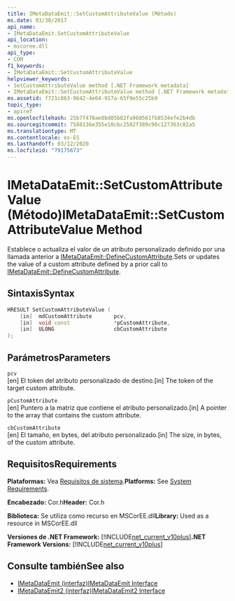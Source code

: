 ```yaml
---
title: IMetaDataEmit::SetCustomAttributeValue (Método)
ms.date: 03/30/2017
api_name:
- IMetaDataEmit.SetCustomAttributeValue
api_location:
- mscoree.dll
api_type:
- COM
f1_keywords:
- IMetaDataEmit::SetCustomAttributeValue
helpviewer_keywords:
- SetCustomAttributeValue method [.NET Framework metadata]
- IMetaDataEmit::SetCustomAttributeValue method [.NET Framework metadata]
ms.assetid: f721c863-9642-4e64-917a-65f9e55c25b9
topic_type:
- apiref
ms.openlocfilehash: 25b7f478ae0bd05b82fa960561fb8534efe2b4db
ms.sourcegitcommit: 7588136e355e10cbc2582f389c90c127363c02a5
ms.translationtype: MT
ms.contentlocale: es-ES
ms.lasthandoff: 03/12/2020
ms.locfileid: "79175673"
---
```

# <a name="imetadataemitsetcustomattributevalue-method"></a><span data-ttu-id="b549b-102">IMetaDataEmit::SetCustomAttributeValue (Método)</span><span class="sxs-lookup"><span data-stu-id="b549b-102">IMetaDataEmit::SetCustomAttributeValue Method</span></span>
<span data-ttu-id="b549b-103">Establece o actualiza el valor de un atributo personalizado definido por una llamada anterior a [IMetaDataEmit::DefineCustomAttribute](../../../../docs/framework/unmanaged-api/metadata/imetadataemit-definecustomattribute-method.md).</span><span class="sxs-lookup"><span data-stu-id="b549b-103">Sets or updates the value of a custom attribute defined by a prior call to [IMetaDataEmit::DefineCustomAttribute](../../../../docs/framework/unmanaged-api/metadata/imetadataemit-definecustomattribute-method.md).</span></span>  
  
## <a name="syntax"></a><span data-ttu-id="b549b-104">Sintaxis</span><span class="sxs-lookup"><span data-stu-id="b549b-104">Syntax</span></span>  
  
```cpp  
HRESULT SetCustomAttributeValue (
    [in]  mdCustomAttribute       pcv,
    [in]  void const              *pCustomAttribute,
    [in]  ULONG                   cbCustomAttribute
);  
```  
  
## <a name="parameters"></a><span data-ttu-id="b549b-105">Parámetros</span><span class="sxs-lookup"><span data-stu-id="b549b-105">Parameters</span></span>  
 `pcv`  
 <span data-ttu-id="b549b-106">[en] El token del atributo personalizado de destino.</span><span class="sxs-lookup"><span data-stu-id="b549b-106">[in] The token of the target custom attribute.</span></span>  
  
 `pCustomAttribute`  
 <span data-ttu-id="b549b-107">[en] Puntero a la matriz que contiene el atributo personalizado.</span><span class="sxs-lookup"><span data-stu-id="b549b-107">[in] A pointer to the array that contains the custom attribute.</span></span>  
  
 `cbCustomAttribute`  
 <span data-ttu-id="b549b-108">[en] El tamaño, en bytes, del atributo personalizado.</span><span class="sxs-lookup"><span data-stu-id="b549b-108">[in] The size, in bytes, of the custom attribute.</span></span>  
  
## <a name="requirements"></a><span data-ttu-id="b549b-109">Requisitos</span><span class="sxs-lookup"><span data-stu-id="b549b-109">Requirements</span></span>  
 <span data-ttu-id="b549b-110">**Plataformas:** Vea [Requisitos de sistema](../../../../docs/framework/get-started/system-requirements.md).</span><span class="sxs-lookup"><span data-stu-id="b549b-110">**Platforms:** See [System Requirements](../../../../docs/framework/get-started/system-requirements.md).</span></span>  
  
 <span data-ttu-id="b549b-111">**Encabezado:** Cor.h</span><span class="sxs-lookup"><span data-stu-id="b549b-111">**Header:** Cor.h</span></span>  
  
 <span data-ttu-id="b549b-112">**Biblioteca:** Se utiliza como recurso en MSCorEE.dll</span><span class="sxs-lookup"><span data-stu-id="b549b-112">**Library:** Used as a resource in MSCorEE.dll</span></span>  
  
 <span data-ttu-id="b549b-113">**Versiones de .NET Framework:** [!INCLUDE[net_current_v10plus](../../../../includes/net-current-v10plus-md.md)]</span><span class="sxs-lookup"><span data-stu-id="b549b-113">**.NET Framework Versions:** [!INCLUDE[net_current_v10plus](../../../../includes/net-current-v10plus-md.md)]</span></span>  
  
## <a name="see-also"></a><span data-ttu-id="b549b-114">Consulte también</span><span class="sxs-lookup"><span data-stu-id="b549b-114">See also</span></span>

- [<span data-ttu-id="b549b-115">IMetaDataEmit (interfaz)</span><span class="sxs-lookup"><span data-stu-id="b549b-115">IMetaDataEmit Interface</span></span>](../../../../docs/framework/unmanaged-api/metadata/imetadataemit-interface.md)
- [<span data-ttu-id="b549b-116">IMetaDataEmit2 (interfaz)</span><span class="sxs-lookup"><span data-stu-id="b549b-116">IMetaDataEmit2 Interface</span></span>](../../../../docs/framework/unmanaged-api/metadata/imetadataemit2-interface.md)
